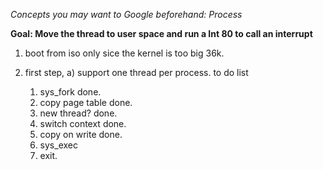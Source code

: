 *Concepts you may want to Google beforehand: Process*

**Goal: Move the thread to user space and run a Int 80 to call an interrupt**
1. boot from iso only sice the kernel is too big 36k.

2. first step,
    a) support one thread per process.
    to do list
     1) sys_fork                   done.
     2) copy page table            done.
     3) new thread?                done. 
     3) switch context             done.
     4) copy on write              done.
     5) sys_exec                   
     6) exit.

